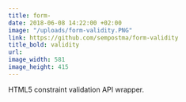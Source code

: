 ```yaml
---
title: form-
date: 2018-06-08 14:22:00 +02:00
image: "/uploads/form-validity.PNG"
link: https://github.com/sempostma/form-validity
title_bold: validity
url: 
image_width: 581
image_height: 415
---
```


HTML5 constraint validation API wrapper.